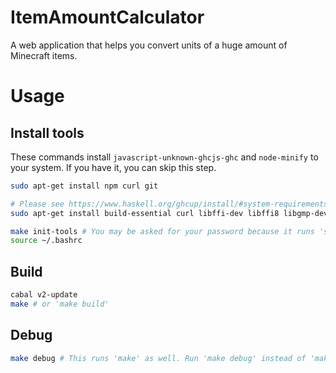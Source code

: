 # ItemAmountCalculator
A web application that helps you convert units of a huge amount of Minecraft items.

# Usage
## Install tools
These commands install `javascript-unknown-ghcjs-ghc` and `node-minify` to your system.
If you have it, you can skip this step.
```bash
sudo apt-get install npm curl git

# Please see https://www.haskell.org/ghcup/install/#system-requirements
sudo apt-get install build-essential curl libffi-dev libffi8 libgmp-dev libgmp10 libncurses-dev libncurses5 libtinfo5 pkg-config

make init-tools # You may be asked for your password because it runs 'sudo npm install -g'.
source ~/.bashrc
```
## Build
```bash
cabal v2-update
make # or 'make build'
```
## Debug
```bash
make debug # This runs 'make' as well. Run 'make debug' instead of 'make && make debug'.
```

